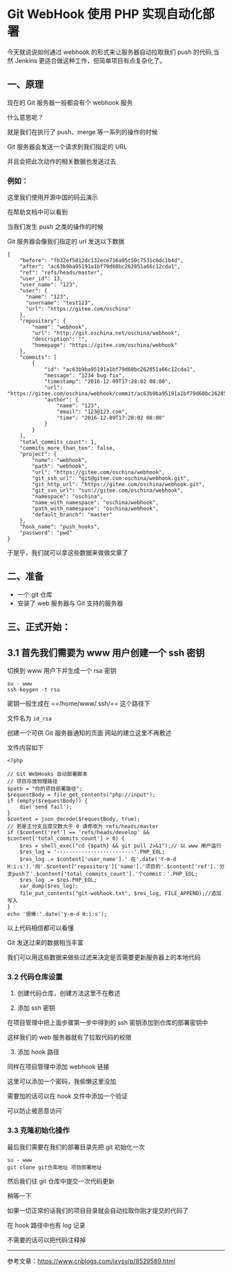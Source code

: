 # Git WebHook 使用 PHP 实现自动化部署

今天就说说如何通过 webhook 的形式来让服务器自动拉取我们 push 的代码,当然 Jenkins 更适合做这种工作，但简单项目有点复杂化了。

## 一、原理
现在的 Git 服务器一般都会有个 webhook 服务

什么意思呢？

就是我们在执行了 push、merge 等一系列的操作的时候

Git 服务器会发送一个请求到我们指定的 URL

并且会把此次动作的相关数据也发送过去

### 例如：
这里我们使用开源中国的码云演示

在帮助文档中可以看到

当我们发生 push 之类的操作的时候

Git 服务器会像我们指定的 url 发送以下数据

```
{
    "before": "fb32ef5812dc132ece716a05c50c7531c6dc1b4d", 
    "after": "ac63b9ba95191a1bf79d60bc262851a66c12cda1", 
    "ref": "refs/heads/master", 
    "user_id": 13,
    "user_name": "123", 
    "user": {
      "name": "123",
      "username": "test123",
      "url": "https://gitee.com/oschina"
    }, 
    "repository": {
        "name": "webhook", 
        "url": "http://git.oschina.net/oschina/webhook", 
        "description": "", 
        "homepage": "https://gitee.com/oschina/webhook"
    }, 
    "commits": [
        {
            "id": "ac63b9ba95191a1bf79d60bc262851a66c12cda1", 
            "message": "1234 bug fix", 
            "timestamp": "2016-12-09T17:28:02 08:00", 
            "url": "https://gitee.com/oschina/webhook/commit/ac63b9ba95191a1bf79d60bc262851a66c12cda1", 
            "author": {
                "name": "123", 
                "email": "123@123.com", 
                "time": "2016-12-09T17:28:02 08:00"
            }
        }
    ], 
    "total_commits_count": 1, 
    "commits_more_than_ten": false, 
    "project": {
        "name": "webhook", 
        "path": "webhook", 
        "url": "https://gitee.com/oschina/webhook", 
        "git_ssh_url": "git@gitee.com:oschina/webhook.git", 
        "git_http_url": "https://gitee.com/oschina/webhook.git", 
        "git_svn_url": "svn://gitee.com/oschina/webhook", 
        "namespace": "oschina", 
        "name_with_namespace": "oschina/webhook", 
        "path_with_namespace": "oschina/webhook", 
        "default_branch": "master"
    }, 
    "hook_name": "push_hooks", 
    "password": "pwd"
}
```

于是乎，我们就可以拿这些数据来做做文章了

## 二、准备
- 一个 git 仓库
- 安装了 web 服务器与 Git 支持的服务器

## 三、正式开始：

## 3.1 首先我们需要为 www 用户创建一个 ssh 密钥

切换到 www 用户下并生成一个 rsa 密钥
```
su - www
ssh-keygen -t rsa
```
密钥一般生成在 ==/home/www/.ssh/== 这个路径下

文件名为 `id_rsa`

创建一个可供 Git 服务器通知的页面
网站的建立这里不再敷述

文件内容如下

```
<?php

// Git WebHooks 自动部署脚本
// 项目存放物理路径
$path = "你的项目部署路径";
$requestBody = file_get_contents("php://input");
if (empty($requestBody)) {
    die('send fail');
}
$content = json_decode($requestBody, true);
// 若是主分支且提交数大于 0 请修改为 refs/heads/master
if ($content['ref'] == 'refs/heads/develop' && $content['total_commits_count'] > 0) {
    $res = shell_exec("cd {$path} && git pull 2>&1");// 以 www 用户运行
    $res_log = '-------------------------'.PHP_EOL;
    $res_log .= $content['user_name'].' 在'.date('Y-m-d H:i:s').'向'.$content['repository']['name'].'项目的'.$content['ref'].'分支push了'.$content['total_commits_count'].'个commit：'.PHP_EOL;
    $res_log .= $res.PHP_EOL;
    var_dump($res_log);
    file_put_contents("git-webhook.txt", $res_log, FILE_APPEND);//追加写入
}
echo '很棒:'.date('y-m-d H:i:s');
```

以上代码相信都可以看懂

Git 发送过来的数据相当丰富

我们可以用这些数据来做些过滤来决定是否需要更新服务器上的本地代码

### 3.2 代码仓库设置

1. 创建代码仓库，创建方法这里不在敷述

2. 添加 ssh 密钥

在项目管理中把上面步骤第一步中得到的 ssh 密钥添加到仓库的部署密钥中

这样我们的 web 服务器就有了拉取代码的权限

3. 添加 hook 路径

同样在项目管理中添加 webhook 链接

这里可以添加一个密码，我偷懒这里没加

需要加的话可以在 hook 文件中添加一个验证

可以防止被恶意访问

### 3.3 克隆初始化操作
最后我们需要在我们的部署目录先把 git 初始化一次

```
su - www
git clone git仓库地址 项目部署地址
```

然后我们往 git 仓库中提交一次代码更新

稍等一下

如果一切正常的话我们的项目目录就会自动拉取你刚才提交的代码了

在 hook 路径中也有 log 记录

不需要的话可以把代码注释掉

---
参考文章：https://www.cnblogs.com/ixysy/p/8529589.html

